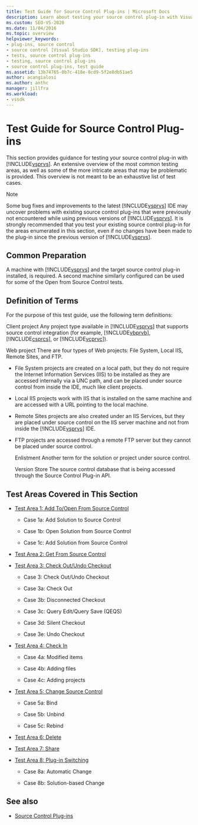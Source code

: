 ```yaml
---
title: Test Guide for Source Control Plug-ins | Microsoft Docs
description: Learn about testing your source control plug-in with Visual Studio. This overview includes common testing areas but is not an exhaustive list of test cases.
ms.custom: SEO-VS-2020
ms.date: 11/04/2016
ms.topic: overview
helpviewer_keywords:
- plug-ins, source control
- source control [Visual Studio SDK], testing plug-ins
- tests, source control plug-ins
- testing, source control plug-ins
- source control plug-ins, test guide
ms.assetid: 13b74765-0b7c-418e-8cd9-5f2e8db51ae5
author: acangialosi
ms.author: anthc
manager: jillfra
ms.workload:
- vssdk
---
```

# Test Guide for Source Control Plug-ins
This section provides guidance for testing your source control plug-in with [!INCLUDE[vsprvs](../../code-quality/includes/vsprvs_md.md)]. An extensive overview of the most common testing areas, as well as some of the more intricate areas that may be problematic is provided. This overview is not meant to be an exhaustive list of test cases.

> [!NOTE]
> Some bug fixes and improvements to the latest [!INCLUDE[vsprvs](../../code-quality/includes/vsprvs_md.md)] IDE may uncover problems with existing source control plug-ins that were previously not encountered while using previous versions of [!INCLUDE[vsprvs](../../code-quality/includes/vsprvs_md.md)]. It is strongly recommended that you test your existing source control plug-in for the areas enumerated in this section, even if no changes have been made to the plug-in since the previous version of [!INCLUDE[vsprvs](../../code-quality/includes/vsprvs_md.md)].

## Common Preparation
 A machine with [!INCLUDE[vsprvs](../../code-quality/includes/vsprvs_md.md)] and the target source control plug-in installed, is required. A second machine similarly configured can be used for some of the Open from Source Control tests.

## Definition of Terms
 For the purpose of this test guide, use the following term definitions:

 Client project
 Any project type available in [!INCLUDE[vsprvs](../../code-quality/includes/vsprvs_md.md)] that supports source control integration (for example, [!INCLUDE[vbprvb](../../code-quality/includes/vbprvb_md.md)], [!INCLUDE[csprcs](../../data-tools/includes/csprcs_md.md)], or [!INCLUDE[vcprvc](../../code-quality/includes/vcprvc_md.md)]).

 Web project
 There are four types of Web projects: File System, Local IIS, Remote Sites, and FTP.

- File System projects are created on a local path, but they do not require the Internet Information Services (IIS) to be installed as they are accessed internally via a UNC path, and can be placed under source control from inside the IDE, much like client projects.

- Local IIS projects work with IIS that is installed on the same machine and are accessed with a URL pointing to the local machine.

- Remote Sites projects are also created under an IIS Services, but they are placed under source control on the IIS server machine and not from inside the [!INCLUDE[vsprvs](../../code-quality/includes/vsprvs_md.md)] IDE.

- FTP projects are accessed through a remote FTP server but they cannot be placed under source control.

  Enlistment
  Another term for the solution or project under source control.

  Version Store
  The source control database that is being accessed through the Source Control Plug-in API.

## Test Areas Covered in This Section

- [Test Area 1: Add To/Open From Source Control](../../extensibility/internals/test-area-1-add-to-open-from-source-control.md)

  - Case 1a: Add Solution to Source Control

  - Case 1b: Open Solution from Source Control

  - Case 1c: Add Solution from Source Control

- [Test Area 2: Get From Source Control](../../extensibility/internals/test-area-2-get-from-source-control.md)

- [Test Area 3: Check Out/Undo Checkout](../../extensibility/internals/test-area-3-check-out-undo-checkout.md)

  - Case 3: Check Out/Undo Checkout

  - Case 3a: Check Out

  - Case 3b: Disconnected Checkout

  - Case 3c: Query Edit/Query Save (QEQS)

  - Case 3d: Silent Checkout

  - Case 3e: Undo Checkout

- [Test Area 4: Check In](../../extensibility/internals/test-area-4-check-in.md)

  - Case 4a: Modified items

  - Case 4b: Adding files

  - Case 4c: Adding projects

- [Test Area 5: Change Source Control](../../extensibility/internals/test-area-5-change-source-control.md)

  - Case 5a: Bind

  - Case 5b: Unbind

  - Case 5c: Rebind

- [Test Area 6: Delete](../../extensibility/internals/test-area-6-delete.md)

- [Test Area 7: Share](../../extensibility/internals/test-area-7-share.md)

- [Test Area 8: Plug-in Switching](../../extensibility/internals/test-area-8-plug-in-switching.md)

  - Case 8a: Automatic Change

  - Case 8b: Solution-based Change

## See also
- [Source Control Plug-ins](../../extensibility/source-control-plug-ins.md)

